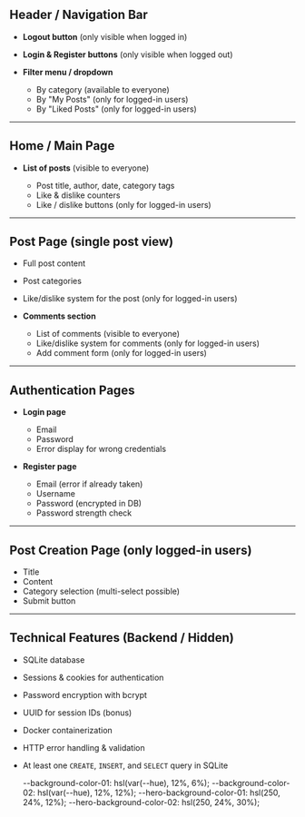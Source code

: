 ## **Header / Navigation Bar**

* **Logout button** (only visible when logged in)
* **Login & Register buttons** (only visible when logged out)
* **Filter menu / dropdown**

  * By category (available to everyone)
  * By "My Posts" (only for logged-in users)
  * By "Liked Posts" (only for logged-in users)

---

## **Home / Main Page**

* **List of posts** (visible to everyone)

  * Post title, author, date, category tags
  * Like & dislike counters
  * Like / dislike buttons (only for logged-in users)

---

## **Post Page** (single post view)

* Full post content
* Post categories
* Like/dislike system for the post (only for logged-in users)
* **Comments section**

  * List of comments (visible to everyone)
  * Like/dislike system for comments (only for logged-in users)
  * Add comment form (only for logged-in users)

---

## **Authentication Pages**

* **Login page**

  * Email
  * Password
  * Error display for wrong credentials
* **Register page**

  * Email (error if already taken)
  * Username
  * Password (encrypted in DB)
  * Password strength check

---

## **Post Creation Page** (only logged-in users)

* Title
* Content
* Category selection (multi-select possible)
* Submit button

---

## **Technical Features (Backend / Hidden)**

* SQLite database
* Sessions & cookies for authentication
* Password encryption with bcrypt
* UUID for session IDs (bonus)
* Docker containerization
* HTTP error handling & validation
* At least one `CREATE`, `INSERT`, and `SELECT` query in SQLite



    --background-color-01: hsl(var(--hue), 12%, 6%);
    --background-color-02: hsl(var(--hue), 12%, 12%);
    --hero-background-color-01: hsl(250, 24%, 12%);
    --hero-background-color-02: hsl(250, 24%, 30%);